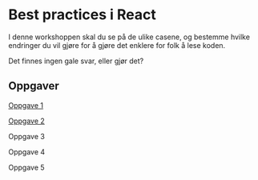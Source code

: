 # Best practices i React

I denne workshoppen skal du se på de ulike casene, og bestemme hvilke endringer du vil gjøre for å gjøre det enklere for folk å lese koden. 

Det finnes ingen gale svar, eller gjør det?

## Oppgaver

[Oppgave 1](./Oppgave1/)

[Oppgave 2](./Oppgave2/)

Oppgave 3

Oppgave 4

Oppgave 5

